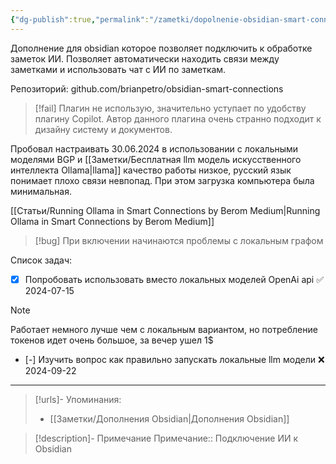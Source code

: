 ```yaml
---
{"dg-publish":true,"permalink":"/zametki/dopolnenie-obsidian-smart-connections/","tags":["🤖"],"created":"2024-07-02 01:00","updated":"2024-10-09T19:50:47+03:00"}
---
```


Дополнение для obsidian которое позволяет подключить к обработке заметок ИИ. Позволяет автоматически находить связи между заметками и использовать чат с ИИ по заметкам.

Репозиторий: github.com/brianpetro/obsidian-smart-connections

> [!fail]
> Плагин не использую, значительно уступает по удобству плагину Copilot. Автор данного плагина очень странно подходит к дизайну систему и документов.

Пробовал настраивать 30.06.2024 в использовании с локальными моделями BGP и [[Заметки/Бесплатная llm модель искусственного интеллекта Ollama\|llama]] качество работы низкое, русский язык понимает плохо связи невпопад. При этом загрузка компьютера была минимальная.

[[Статьи/Running Ollama in Smart Connections  by Berom  Medium\|Running Ollama in Smart Connections  by Berom  Medium]]

> [!bug]
> При включении начинаются проблемы с локальным графом

Список задач:
- [x] Попробовать использовать вместо локальных моделей OpenAi api ✅ 2024-07-15

> [!note]
> Работает немного лучше чем с локальным вариантом, но потребление токенов идет очень большое, за вечер ушел 1$

- [-] Изучить вопрос как правильно запускать локальные llm модели ❌ 2024-09-22

---
> [!urls]- Упоминания:
> - [[Заметки/Дополнения Obsidian\|Дополнения Obsidian]]

> [!description]- Примечание
> Примечание:: Подключение ИИ к Obsidian